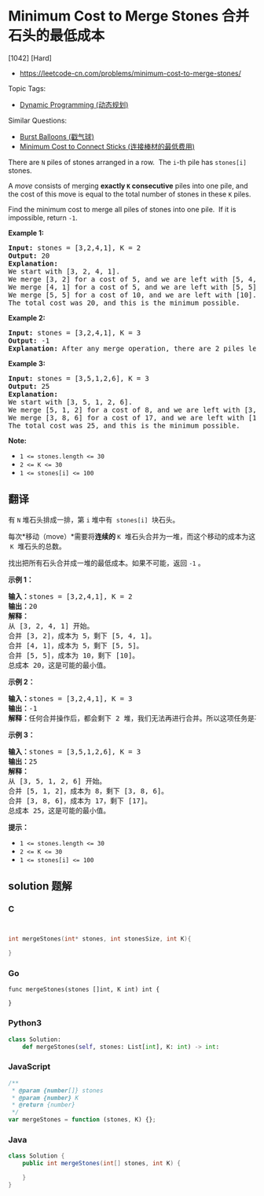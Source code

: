 # Minimum Cost to Merge Stones 合并石头的最低成本

[1042] [Hard]

- https://leetcode-cn.com/problems/minimum-cost-to-merge-stones/

Topic Tags:

- [Dynamic Programming (动态规划)](https://leetcode-cn.com/tag/dynamic-programming/)

Similar Questions:

- [Burst Balloons (戳气球)](https://leetcode-cn.com/problems/burst-balloons/)
- [Minimum Cost to Connect Sticks (连接棒材的最低费用)](https://leetcode-cn.com/problems/minimum-cost-to-connect-sticks/)

There are `N` piles of stones arranged in a row.  The `i`\-th pile has `stones[i]` stones.

A _move_ consists of merging **exactly `K` consecutive** piles into one pile, and the cost of this move is equal to the total number of stones in these `K` piles.

Find the minimum cost to merge all piles of stones into one pile.  If it is impossible, return `-1`.

**Example 1:**

<pre><strong>Input: </strong>stones = <span id="example-input-1-1">[3,2,4,1]</span>, K = <span id="example-input-1-2">2</span>
<strong>Output: </strong><span id="example-output-1">20</span>
<strong>Explanation: </strong>
We start with [3, 2, 4, 1].
We merge [3, 2] for a cost of 5, and we are left with [5, 4, 1].
We merge [4, 1] for a cost of 5, and we are left with [5, 5].
We merge [5, 5] for a cost of 10, and we are left with [10].
The total cost was 20, and this is the minimum possible.
</pre>

**Example 2:**

<pre><strong>Input: </strong>stones = <span id="example-input-2-1">[3,2,4,1]</span>, K = <span id="example-input-2-2">3</span>
<strong>Output: </strong><span id="example-output-2">-1</span>
<strong>Explanation: </strong>After any merge operation, there are 2 piles left, and we can't merge anymore.  So the task is impossible.
</pre>

**Example 3:**

<pre><strong>Input: </strong>stones = <span id="example-input-3-1">[3,5,1,2,6]</span>, K = <span id="example-input-3-2">3</span>
<strong>Output: </strong><span id="example-output-3">25</span>
<strong>Explanation: </strong>
We start with [3, 5, 1, 2, 6].
We merge [5, 1, 2] for a cost of 8, and we are left with [3, 8, 6].
We merge [3, 8, 6] for a cost of 17, and we are left with [17].
The total cost was 25, and this is the minimum possible.
</pre>

**Note:**

- `1 <= stones.length <= 30`
- `2 <= K <= 30`
- `1 <= stones[i] <= 100`

## 翻译

有 `N` 堆石头排成一排，第 `i` 堆中有  `stones[i]`  块石头。

每次*移动（move）*需要将**连续的** `K`  堆石头合并为一堆，而这个移动的成本为这  `K`  堆石头的总数。

找出把所有石头合并成一堆的最低成本。如果不可能，返回 `-1` 。

**示例 1：**

<pre><strong>输入：</strong>stones = [3,2,4,1], K = 2
<strong>输出：</strong>20
<strong>解释：</strong>
从 [3, 2, 4, 1] 开始。
合并 [3, 2]，成本为 5，剩下 [5, 4, 1]。
合并 [4, 1]，成本为 5，剩下 [5, 5]。
合并 [5, 5]，成本为 10，剩下 [10]。
总成本 20，这是可能的最小值。
</pre>

**示例 2：**

<pre><strong>输入：</strong>stones = [3,2,4,1], K = 3
<strong>输出：</strong>-1
<strong>解释：</strong>任何合并操作后，都会剩下 2 堆，我们无法再进行合并。所以这项任务是不可能完成的。.
</pre>

**示例 3：**

<pre><strong>输入：</strong>stones = [3,5,1,2,6], K = 3
<strong>输出：</strong>25
<strong>解释：</strong>
从 [3, 5, 1, 2, 6] 开始。
合并 [5, 1, 2]，成本为 8，剩下 [3, 8, 6]。
合并 [3, 8, 6]，成本为 17，剩下 [17]。
总成本 25，这是可能的最小值。
</pre>

**提示：**

- `1 <= stones.length <= 30`
- `2 <= K <= 30`
- `1 <= stones[i] <= 100`

## solution 题解

### C

```c


int mergeStones(int* stones, int stonesSize, int K){

}


```

### Go

```golang
func mergeStones(stones []int, K int) int {

}
```

### Python3

```python
class Solution:
    def mergeStones(self, stones: List[int], K: int) -> int:

```

### JavaScript

```javascript
/**
 * @param {number[]} stones
 * @param {number} K
 * @return {number}
 */
var mergeStones = function (stones, K) {};
```

### Java

```java
class Solution {
    public int mergeStones(int[] stones, int K) {

    }
}
```

